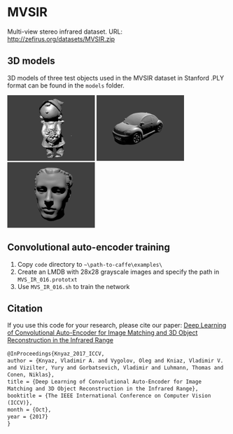 # MVSIR
Multi-view stereo infrared dataset.
URL: http://zefirus.org/datasets/MVSIR.zip

## 3D models
3D models of three test objects used in the MVSIR dataset in Stanford .PLY format can be found in the `models` folder.

<p>
<img alt="Gnome 3D model" src="https://raw.githubusercontent.com/anonymusICCV/MVSIR/master/models/gnome_scan3D.png" width="200">
<img alt="Car 3D model" src="https://raw.githubusercontent.com/anonymusICCV/MVSIR/master/models/car_scan3D.png" width="200">
<img alt="Head 3D model" src="https://raw.githubusercontent.com/anonymusICCV/MVSIR/master/models/head_scan3D.png" width="200">
</p>

## Convolutional auto-encoder training

1. Copy `code` directory to `~\path-to-caffe\examples\`
2. Create an LMDB with 28x28 grayscale images and specify the path in `MVS_IR_016.prototxt`
3. Use `MVS_IR_016.sh` to train the network

## Citation

<p>If you use this code for your research, please cite our paper: <a href="http://openaccess.thecvf.com/content_ICCV_2017_workshops/w31/html/Knyaz_Deep_Learning_of_ICCV_2017_paper.html">Deep Learning of Convolutional Auto-Encoder for Image Matching and 3D Object Reconstruction in the Infrared Range</a></p>

<pre><code>@InProceedings{Knyaz_2017_ICCV,
author = {Knyaz, Vladimir A. and Vygolov, Oleg and Kniaz, Vladimir V. and Vizilter, Yury and Gorbatsevich, Vladimir and Luhmann, Thomas and Conen, Niklas},
title = {Deep Learning of Convolutional Auto-Encoder for Image Matching and 3D Object Reconstruction in the Infrared Range},
booktitle = {The IEEE International Conference on Computer Vision (ICCV)},
month = {Oct},
year = {2017}
}</code></pre>
